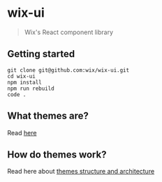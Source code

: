 # wix-ui
> Wix's React component library

## Getting started
```
git clone git@github.com:wix/wix-ui.git
cd wix-ui
npm install
npm run rebuild
code .
```

## **What themes are?**
Read [here](./docs/WHAT_ARE_THEMES.md)

## **How do themes work?**
Read here about [themes structure and architecture](./docs/THEMES_STRUCTURE.md)

